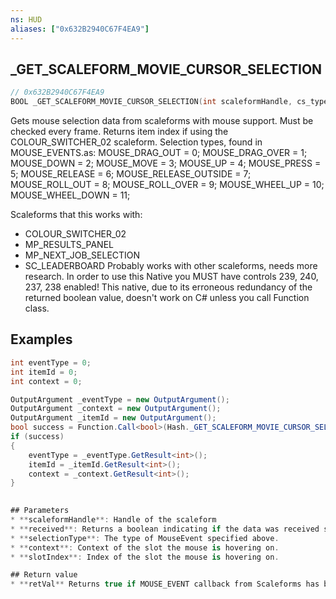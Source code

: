 ```yaml
---
ns: HUD
aliases: ["0x632B2940C67F4EA9"]
---
```

## _GET_SCALEFORM_MOVIE_CURSOR_SELECTION
 
```c
// 0x632B2940C67F4EA9
BOOL _GET_SCALEFORM_MOVIE_CURSOR_SELECTION(int scaleformHandle, cs_type(Any*) bool* received, cs_type(Any*) int* selectionType, cs_type(Any*) int* context, int* slotIndex);
```

Gets mouse selection data from scaleforms with mouse support. Must be checked every frame.
Returns item index if using the COLOUR_SWITCHER_02 scaleform.
Selection types, found in MOUSE_EVENTS.as:
MOUSE_DRAG_OUT = 0;
MOUSE_DRAG_OVER = 1;
MOUSE_DOWN = 2;
MOUSE_MOVE = 3;
MOUSE_UP = 4;
MOUSE_PRESS = 5;
MOUSE_RELEASE = 6;
MOUSE_RELEASE_OUTSIDE = 7;
MOUSE_ROLL_OUT = 8;
MOUSE_ROLL_OVER = 9;
MOUSE_WHEEL_UP = 10;
MOUSE_WHEEL_DOWN = 11;
 
Scaleforms that this works with: 
- COLOUR_SWITCHER_02
- MP_RESULTS_PANEL
- MP_NEXT_JOB_SELECTION
- SC_LEADERBOARD
Probably works with other scaleforms, needs more research.
In order to use this Native you MUST have controls 239, 240, 237, 238 enabled!
This native, due to its erroneous redundancy of the returned boolean value, doesn't work on C# unless you call Function class.

## Examples
```cs
int eventType = 0;
int itemId = 0;
int context = 0;

OutputArgument _eventType = new OutputArgument();
OutputArgument _context = new OutputArgument();
OutputArgument _itemId = new OutputArgument();
bool success = Function.Call<bool>(Hash._GET_SCALEFORM_MOVIE_CURSOR_SELECTION, scaleform.Handle, _eventType, _context, _itemId);
if (success)
{
    eventType = _eventType.GetResult<int>();
    itemId = _itemId.GetResult<int>();
    context = _context.GetResult<int>();
}

  
## Parameters
* **scaleformHandle**: Handle of the scaleform
* **received**: Returns a boolean indicating if the data was received successfully.
* **selectionType**: The type of MouseEvent specified above.
* **context**: Context of the slot the mouse is hovering on.
* **slotIndex**: Index of the slot the mouse is hovering on.

## Return value
* **retVal** Returns true if MOUSE_EVENT callback from Scaleforms has been called.
```